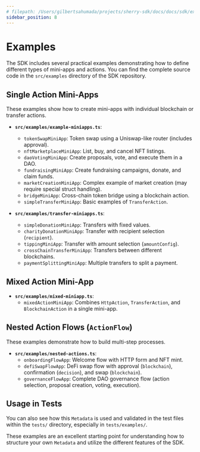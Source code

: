 ```yaml
---
# filepath: /Users/gilbertsahumada/projects/sherry-sdk/docs/docs/sdk/examples.md
sidebar_position: 8
---
```


# Examples

The SDK includes several practical examples demonstrating how to define different types of mini-apps and actions. You can find the complete source code in the `src/examples` directory of the SDK repository.

## Single Action Mini-Apps

These examples show how to create mini-apps with individual blockchain or transfer actions.

-   **`src/examples/example-miniapps.ts`**:
    -   `tokenSwapMiniApp`: Token swap using a Uniswap-like router (includes approval).
    -   `nftMarketplaceMiniApp`: List, buy, and cancel NFT listings.
    -   `daoVotingMiniApp`: Create proposals, vote, and execute them in a DAO.
    -   `fundraisingMiniApp`: Create fundraising campaigns, donate, and claim funds.
    -   `marketCreationMiniApp`: Complex example of market creation (may require special struct handling).
    -   `bridgeMiniApp`: Cross-chain token bridge using a blockchain action.
    -   `simpleTransferMiniApp`: Basic examples of `TransferAction`.

-   **`src/examples/transfer-miniapps.ts`**:
    -   `simpleDonationMiniApp`: Transfers with fixed values.
    -   `charityDonationMiniApp`: Transfer with recipient selection (`recipient`).
    -   `tippingMiniApp`: Transfer with amount selection (`amountConfig`).
    -   `crossChainTransferMiniApp`: Transfers between different blockchains.
    -   `paymentSplittingMiniApp`: Multiple transfers to split a payment.

## Mixed Action Mini-App

-   **`src/examples/mixed-miniapp.ts`**:
    -   `mixedActionMiniApp`: Combines `HttpAction`, `TransferAction`, and `BlockchainAction` in a single mini-app.

## Nested Action Flows (`ActionFlow`)

These examples demonstrate how to build multi-step processes.

-   **`src/examples/nested-actions.ts`**:
    -   `onboardingFlowApp`: Welcome flow with HTTP form and NFT mint.
    -   `defiSwapFlowApp`: DeFi swap flow with approval (`blockchain`), confirmation (`decision`), and swap (`blockchain`).
    -   `governanceFlowApp`: Complete DAO governance flow (action selection, proposal creation, voting, execution).

## Usage in Tests

You can also see how this `Metadata` is used and validated in the test files within the `tests/` directory, especially in `tests/examples/`.

These examples are an excellent starting point for understanding how to structure your own `Metadata` and utilize the different features of the SDK.